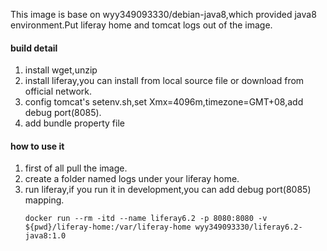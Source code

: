 This image is base on wyy349093330/debian-java8,which provided java8 environment.Put liferay home and tomcat logs out of the image.

#### build detail
1. install wget,unzip
1. install liferay,you can install from local source file or download from official network.
1. config tomcat's setenv.sh,set Xmx=4096m,timezone=GMT+08,add debug port(8085).
1. add bundle property file

#### how to use it
1. first of all pull the image.
1. create a folder named logs under your liferay home.    
1. run liferay,if you run it in development,you can add debug port(8085) mapping.
    ```
    docker run --rm -itd --name liferay6.2 -p 8080:8080 -v ${pwd}/liferay-home:/var/liferay-home wyy349093330/liferay6.2-java8:1.0
    ```    


